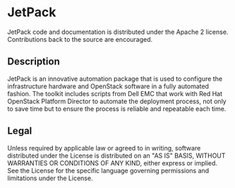 # JetPack

JetPack code and documentation is distributed under the Apache 2 license. Contributions back to the source are encouraged. 

## Description

JetPack is an innovative automation package that is used to configure the infrastructure hardware and OpenStack software in a fully automated fashion. The toolkit includes scripts from Dell EMC that work with Red Hat OpenStack Platform Director to automate the deployment process, not only to save time but to ensure the process is reliable and repeatable each time.

## Legal

Unless required by applicable law or agreed to in writing, software distributed under the License is distributed on an "AS IS" BASIS, WITHOUT WARRANTIES OR CONDITIONS OF ANY KIND, either express or implied. See the License for the specific language governing permissions and limitations under the License.
